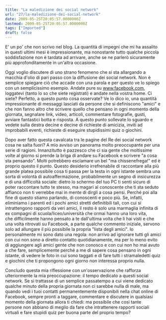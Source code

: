 ```yaml
---
title: "La maledizione dei social network"
url: "27/la-maledizione-dei-social-network"
date: 2009-05-25T20:05:57.0000000Z
lastmod: 2009-05-25T20:05:57.0000000Z
tags: ["Imported"]
draft: false
---
```

<p>E' un po' che non scrivo nel blog. La quantità di impegni che mi ha assalito in questi ultimi mesi è impressionante, ma nonostante tutto qualche piccola soddisfazione non è tardata ad arrivare, anche se ne parlerò sicuramente più approfonditamente in un'altra occasione.</p>
<p>Oggi voglio discutere di uno strano fenomeno che si sta allargando a macchia d'olio di pari passo con la diffusione dei social network. Non è semplice spiegare ciò che accade con una parola e per questo ve lo spiego con un semplicissimo esempio. Andate pure su <a href="http://www.facebook.com">www.facebook.com</a>, loggatevi (tanto lo so che siete registrati) e andate nella vostra home. Ci siete? Perfetto, a questo punto cosa osservate? Ve lo dico io, una quantità impressionante di messaggi lasciati da persone che si definiscono "amici" e che non fanno altro che scrivere quello che pensano in ogni momento della giornata, segnalare link, video, articoli, commentare fotografie, gusti, avviare fantastici botta e risposta. A questo punto sollevate lo sguardo e vedete sulla destra decine e decine di richieste di amicizia, inviti ad improbabili eventi, richieste di eseguire stupidissimi quiz o giochini.</p>
<p>Dopo aver fatto questa cavalcata tra le pagine del Re dei social network cosa ne salta fuori? A mio avviso un panorama molto preoccupante per una serie di ragioni. Innanzitutto è pazzesco che ci sia gente che moltissime volte al giorno si prende la briga di andare su Facebook e scrivere "a cosa sta pensando". Molti potrebbero esclamare un bel "ma chissenefrega!" ed è proprio questo il punto. Questo desiderio irrefrenabile di raccontare alla più grande platea possibile cosa ti passa per la testa in ogni istante sembra una sorta di volontà di autoaffermazione, probabilmente un segno di insicurezza e di una difficoltà sociale: dietro lo schermo del tuo PC ti senti sicuro di poter raccontare tutto te stesso, ma magari al conoscente che ti sta seduto affianco non ti verrebbe mai in mente di dirgli a cosa pensi. Perché poi alla fine di questo stiamo parlando, di conoscenti e poco più. Se, infatti, eliminiamo i parenti ed i pochi amici stretti definitibili tali, con cui si intrattengono rapporti da veri amici, il resto è solo una marmaglia infinita di ex compagni di scuola/liceo/università che ormai hanno una loro vita, che difficilmente hanno pensato a te dall'ultima volta che li hai visti e che una volta ritrovati su Facebook, a parte qualche commento iniziale, servono solo ad allungare il più possibile la propria "lista degli amici". Io personalmente mi sono dato una regola: non arrivo ad ignorare tutti gli amici con cui non sono a diretto contatto quotidianamente, ma per lo meno evito di aggiungere agli amici gente che non conosco e con cui non ho mai avuto a che fare, semplicemente perché a me di sapere cosa pensano in ogni istante, di vedere le foto in cui sono taggati e di fare tutti i stramaledetti quiz e giochini che ti propongono ogni giorno non interessa proprio nulla.</p>
<p>Concludo questa mia riflessione con un'osservazione che rafforza ulteriormente la mia preoccupazione: il tempo dedicato a questi social network. Se si trattasse di un semplice passatempo a cui viene dedicato qualche minuto della propria giornata non ci sarebbe nulla di male, ma quando vedi i tuoi contatti permanentemente disponibili nella chat online di Facebook, sempre pronti a taggare, commentare e discutere in qualsiasi momento della giornata allora ti chiedi: ma possibile che così tante persone non abbiano di meglio da fare che intrattenere rapporti sociali virtuali e fare stupidi quiz per buona parte del proprio tempo?</p>